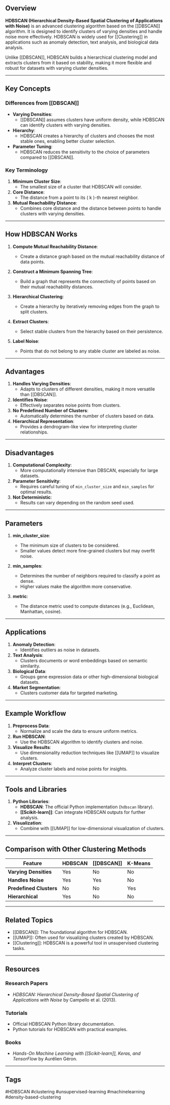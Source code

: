 ## Overview
**HDBSCAN (Hierarchical Density-Based Spatial Clustering of Applications with Noise)** is an advanced clustering algorithm based on the [[DBSCAN]] algorithm. It is designed to identify clusters of varying densities and handle noise more effectively. HDBSCAN is widely used for [[Clustering]] in applications such as anomaly detection, text analysis, and biological data analysis.

Unlike [[DBSCAN]], HDBSCAN builds a hierarchical clustering model and extracts clusters from it based on stability, making it more flexible and robust for datasets with varying cluster densities.

---

## Key Concepts

### Differences from [[DBSCAN]]
- **Varying Densities**:
  - [[DBSCAN]] assumes clusters have uniform density, while HDBSCAN can identify clusters with varying densities.
- **Hierarchy**:
  - HDBSCAN creates a hierarchy of clusters and chooses the most stable ones, enabling better cluster selection.
- **Parameter Tuning**:
  - HDBSCAN reduces the sensitivity to the choice of parameters compared to [[DBSCAN]].

### Key Terminology
1. **Minimum Cluster Size**:
   - The smallest size of a cluster that HDBSCAN will consider.
2. **Core Distance**:
   - The distance from a point to its \( k \)-th nearest neighbor.
3. **Mutual Reachability Distance**:
   - Combines core distance and the distance between points to handle clusters with varying densities.

---

## How HDBSCAN Works

1. **Compute Mutual Reachability Distance**:
   - Create a distance graph based on the mutual reachability distance of data points.

2. **Construct a Minimum Spanning Tree**:
   - Build a graph that represents the connectivity of points based on their mutual reachability distances.

3. **Hierarchical Clustering**:
   - Create a hierarchy by iteratively removing edges from the graph to split clusters.

4. **Extract Clusters**:
   - Select stable clusters from the hierarchy based on their persistence.

5. **Label Noise**:
   - Points that do not belong to any stable cluster are labeled as noise.

---

## Advantages

1. **Handles Varying Densities**:
   - Adapts to clusters of different densities, making it more versatile than [[DBSCAN]].
2. **Identifies Noise**:
   - Effectively separates noise points from clusters.
3. **No Predefined Number of Clusters**:
   - Automatically determines the number of clusters based on data.
4. **Hierarchical Representation**:
   - Provides a dendrogram-like view for interpreting cluster relationships.

---

## Disadvantages

1. **Computational Complexity**:
   - More computationally intensive than DBSCAN, especially for large datasets.
2. **Parameter Sensitivity**:
   - Requires careful tuning of `min_cluster_size` and `min_samples` for optimal results.
3. **Not Deterministic**:
   - Results can vary depending on the random seed used.

---

## Parameters

1. **min_cluster_size**:
   - The minimum size of clusters to be considered.
   - Smaller values detect more fine-grained clusters but may overfit noise.

2. **min_samples**:
   - Determines the number of neighbors required to classify a point as dense.
   - Higher values make the algorithm more conservative.

3. **metric**:
   - The distance metric used to compute distances (e.g., Euclidean, Manhattan, cosine).

---

## Applications

1. **Anomaly Detection**:
   - Identifies outliers as noise in datasets.
2. **Text Analysis**:
   - Clusters documents or word embeddings based on semantic similarity.
3. **Biological Data**:
   - Groups gene expression data or other high-dimensional biological datasets.
4. **Market Segmentation**:
   - Clusters customer data for targeted marketing.

---

## Example Workflow

1. **Preprocess Data**:
   - Normalize and scale the data to ensure uniform metrics.
2. **Run HDBSCAN**:
   - Use the HDBSCAN algorithm to identify clusters and noise.
3. **Visualize Results**:
   - Use dimensionality reduction techniques like [[UMAP]] to visualize clusters.
4. **Interpret Clusters**:
   - Analyze cluster labels and noise points for insights.

---

## Tools and Libraries

1. **Python Libraries**:
   - **HDBSCAN**: The official Python implementation (`hdbscan` library).
   - **[[Scikit-learn]]**: Can integrate HDBSCAN outputs for further analysis.
2. **Visualization**:
   - Combine with [[UMAP]] for low-dimensional visualization of clusters.

---

## Comparison with Other Clustering Methods

| Feature               | HDBSCAN                           | [[DBSCAN]]                            | K-Means                           |
|-----------------------|------------------------------------|------------------------------------|------------------------------------|
| **Varying Densities** | Yes                               | No                                | No                                |
| **Handles Noise**     | Yes                               | Yes                               | No                                |
| **Predefined Clusters** | No                               | No                                | Yes                               |
| **Hierarchical**      | Yes                               | No                                | No                                |

---

## Related Topics

- [[DBSCAN]]: The foundational algorithm for HDBSCAN.
- [[UMAP]]: Often used for visualizing clusters created by HDBSCAN.
- [[Clustering]]: HDBSCAN is a powerful tool in unsupervised clustering tasks.

---

## Resources

### Research Papers
- *HDBSCAN: Hierarchical Density-Based Spatial Clustering of Applications with Noise* by Campello et al. (2013).

### Tutorials
- Official HDBSCAN Python library documentation.
- Python tutorials for HDBSCAN with practical examples.

### Books
- *Hands-On Machine Learning with [[Scikit-learn]], Keras, and TensorFlow* by Aurélien Géron.

---

## Tags
#HDBSCAN #clustering #unsupervised-learning #machinelearning #density-based-clustering